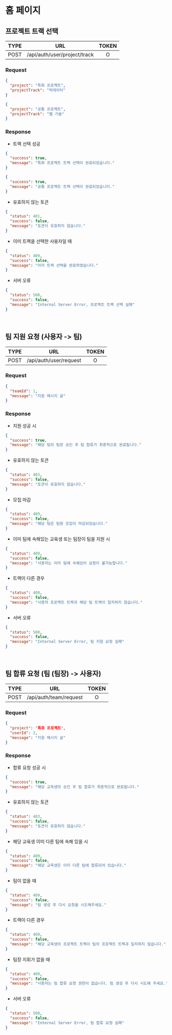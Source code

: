 # 홈 페이지

## 프로젝트 트랙 선택

| TYPE |             URL              | TOKEN |
| :--: | :--------------------------: | :---: |
| POST | /api/auth/user/project/track |   O   |

### Request

```json
{
  "project": "특화 프로젝트",
  "projectTrack": "빅데이터"
}
```

```json
{
  "project": "공통 프로젝트",
  "projectTrack": "웹 기술"
}
```

### Response

- 트랙 선택 성공

```json
{
  "success": true,
  "message": "특화 프로젝트 트랙 선택이 완료되었습니다."
}
```

```json
{
  "success": true,
  "message": "공통 프로젝트 트랙 선택이 완료되었습니다."
}
```

- 유효하지 않는 토큰

```json
{
  "status": 401,
  "success": false,
  "message": "토큰이 유효하지 않습니다."
}
```

- 이미 트랙을 선택한 사용자일 때

```json
{
  "status": 409,
  "success": false,
  "message": "이미 트랙 선택을 완료하였습니다."
}
```

- 서버 오류

```json
{
  "status": 500,
  "success": false,
  "message": "Internal Server Error, 프로젝트 트랙 선택 실패"
}
```

<br />

## 팀 지원 요청 (사용자 -> 팀)

| TYPE |          URL           | TOKEN |
| :--: | :--------------------: | :---: |
| POST | /api/auth/user/request |   O   |

### Request

```json
{
  "teamId": 1,
  "message": "지원 메시지 글"
}
```

### Response

- 지원 성공 시

```json
{
  "success": true,
  "message": "해당 팀의 팀장 승인 후 팀 합류가 최종적으로 완료됩니다."
}
```

- 유효하지 않는 토큰

```json
{
  "status": 403,
  "success": false,
  "message": "토큰이 유효하지 않습니다."
}
```

- 모집 마감

```json
{
  "status": 409,
  "success": false,
  "message": "해당 팀은 팀원 모집이 마감되었습니다."
}
```

- 이미 팀에 속해있는 교육생 또는 팀장이 팀을 지원 시

```json
{
  "status": 409,
  "success": false,
  "message": "사용자는 이미 팀에 속해있어 요청이 불가능합니다."
}
```

- 트랙이 다른 경우

```json
{
  "status": 409,
  "success": false,
  "message": "사용자 프로젝트 트랙과 해당 팀 트랙이 일치하지 않습니다."
}
```

- 서버 오류

```json
{
  "status": 500,
  "success": false,
  "message": "Internal Server Error, 팀 지원 요청 실패"
}
```

<br />

## 팀 합류 요청 (팀 (팀장) -> 사용자)

| TYPE |          URL           | TOKEN |
| :--: | :--------------------: | :---: |
| POST | /api/auth/team/request |   O   |

### Request

```json
{
  "project": '특화 프로젝트',
  "userId": 2,
  "message": "지원 메시지 글"
}
```

### Response

- 합류 요청 성공 시

```json
{
  "success": true,
  "message": "해당 교육생의 승인 후 팀 합류가 최종적으로 완료됩니다."
}
```

- 유효하지 않는 토큰

```json
{
  "status": 403,
  "success": false,
  "message": "토큰이 유효하지 않습니다."
}
```

- 해당 교육생 이미 다른 팀에 속해 있을 시

```json
{
  "status": 409,
  "success": false,
  "message": "해당 교육생은 이미 다른 팀에 합류되어 있습니다."
}
```

- 팀이 없을 때

```json
{
  "status": 409,
  "success": false,
  "message": "팀 생성 후 다시 요청을 시도해주세요."
}
```

- 트랙이 다른 경우

```json
{
  "status": 409,
  "success": false,
  "message": "해당 교육생의 프로젝트 트랙이 팀의 프로젝트 트랙과 일치하지 않습니다."
}
```

- 팀장 지휘가 없을 때

```json
{
  "status": 409,
  "success": false,
  "message": "사용자는 팀 합류 요청 권한이 없습니다. 팀 생성 후 다시 시도해 주세요."
}
```

- 서버 오류

```json
{
  "status": 500,
  "success": false,
  "message": "Internal Server Error, 팀 합류 요청 실패"
}
```
